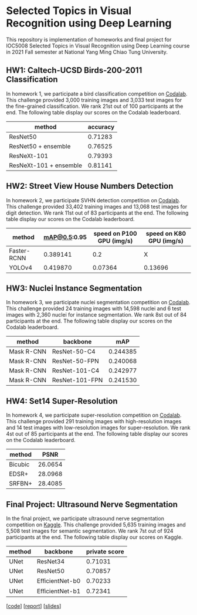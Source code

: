 # Selected Topics in Visual Recognition using Deep Learning
This repository is implementation of homeworks and final project for IOC5008 Selected Topics in Visual Recognition using Deep Learning course in 2021 Fall semester at National Yang Ming Chiao Tung University.


## HW1: Caltech-UCSD Birds-200-2011 Classification
In homework 1, we participate a bird classification competition on [Codalab](https://competitions.codalab.org/competitions/35668?secret_key=09789b13-35ec-4928-ac0f-6c86631dda07). This challenge provided 3,000 training images and 3,033 test images for the fine-grained classification. We rank 21st out of 100 participants at the end. The following table display our scores on the Codalab leaderboard.

| method                 | accuracy |
| ---------------------- | -------- |
| ResNet50               | 0.71283  |
| ResNet50 + ensemble    | 0.76525  |
| ResNeXt-101            | 0.79393  |
| ResNeXt-101 + ensemble | 0.81141  |


## HW2: Street View House Numbers Detection
In homework 2, we participate SVHN detection competition on [Codalab](https://competitions.codalab.org/competitions/35888?secret_key=7e3231e6-358b-4f06-a528-0e3c8f9e328e). This challenge provided 33,402 training images and 13,068 test images for digit detection. We rank 11st out of 83 participants at the end. The following table display our scores on the Codalab leaderboard.

| method      | mAP@0.5:0.95 | speed on P100 GPU (img/s) | speed on K80  GPU (img/s) |
| ----------- | ------------ | --------------------------| ------------------------- |
| Faster-RCNN | 0.389141     | 0.2                       | X                         |
| YOLOv4      | 0.419870     | 0.07364                   | 0.13696                   |


## HW3: Nuclei Instance Segmentation
In homework 3, we participate nuclei segmentation competition on [Codalab](https://codalab.lisn.upsaclay.fr/competitions/333?secret_key=3b31d945-289d-4da6-939d-39435b506ee5). This challenge provided 24 training images with 14,598 nuclei and 6 test images with 2,360 nuclei for instance segmentation. We rank 8st out of 84 participants at the end. The following table display our scores on the Codalab leaderboard.

| method       | backbone      | mAP       |
| ------------ | ------------- | --------- |
| Mask R-CNN   | ResNet-50-C4  | 0.244385  |
| Mask R-CNN   | ResNet-50-FPN | 0.240068  |
| Mask R-CNN   | ResNet-101-C4 | 0.242977  |
| Mask R-CNN   | ResNet-101-FPN| 0.241530  |


## HW4: Set14 Super-Resolution
In homework 4, we participate super-resolution competition on [Codalab](https://codalab.lisn.upsaclay.fr/competitions/622?secret_key=4e06d660-cd84-429c-971b-79d15f78d400). This challenge provided 291 training images with high-resolution images and 14 test images with low-resolution images for super-resolution. We rank 4st out of 85 participants at the end. The following table display our scores on the Codalab leaderboard.

| method  | PSNR      |
| ------  | --------- |
| Bicubic | 26.0654   |
| EDSR+   | 28.0968   |
| SRFBN+  | 28.4085   |


## Final Project: Ultrasound Nerve Segmentation
In the final project, we participate ultrasound nerve segmentation competition on [Kaggle](https://www.kaggle.com/c/ultrasound-nerve-segmentation). This challenge provided 5,635 training images and 5,508 test images for semantic segmentation. We rank 7st out of 924 participants at the end. The following table display our scores on Kaggle.

| method       | backbone        | private score |
| ------------ | --------------- | ------------- |
| UNet         | ResNet34        | 0.71031       |
| UNet         | ResNet50        | 0.70857       |
| UNet         | EﬀicientNet-b0  | 0.70233       |
| UNet         | EﬀicientNet-b1  | 0.72341       |

[[code](https://github.com/Jia-Wei-Liao/Ultrasound_Nerve_Segmentation)]
[[report](https://github.com/Jia-Wei-Liao/Ultrasound_Nerve_Segmentation/blob/main/report.pdf)]
[[slides](https://github.com/Jia-Wei-Liao/Ultrasound_Nerve_Segmentation/blob/main/slides.pdf)]
